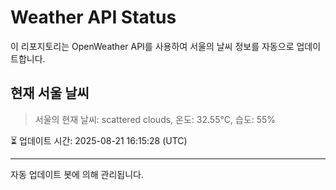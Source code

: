 
# Weather API Status

이 리포지토리는 OpenWeather API를 사용하여 서울의 날씨 정보를 자동으로 업데이트합니다.

## 현재 서울 날씨
> 서울의 현재 날씨: scattered clouds, 온도: 32.55°C, 습도: 55%

⏳ 업데이트 시간: 2025-08-21 16:15:28 (UTC)

---
자동 업데이트 봇에 의해 관리됩니다.
